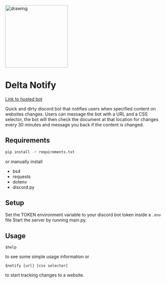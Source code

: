 <img src="https://upload.wikimedia.org/wikipedia/commons/thumb/9/9f/Greek_lc_delta.svg/1200px-Greek_lc_delta.svg.png" alt="drawing" width="200"/>

# Delta Notify

[Link to hosted bot](https://discord.com/api/oauth2/authorize?client_id=940913828873502760&permissions=2048&scope=bot)

Quick and dirty discord bot that notifies users when specified content on websites changes. Users can message the bot with a URL and a CSS selector, the bot will then check the document at that location for changes every 30 minutes and message you back if the content is changed.

## Requirements
```sh
pip install -r requirements.txt
```
or manually install
- bs4
- requests
- dotenv
- discord.py

## Setup
Set the TOKEN environment variable to your discord bot token inside a `.env` file Start the server by running main.py.

## Usage
```
$help
```
to see some simple usage information or 
```
$notify [url] [css selector]
```
to start tracking changes to a website.
